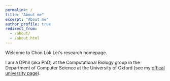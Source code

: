 ```yaml
---
permalink: /
title: "About me"
excerpt: "About me"
author_profile: true
redirect_from: 
  - /about/
  - /about.html
---
```


Welcome to Chon Lok Lei's research homepage.

I am a DPhil (aka PhD) at the Computational Biology group in the Department of Computer Science at the University of Oxford (see my [offical university page](https://www.cs.ox.ac.uk/people/chonlok.lei)).

